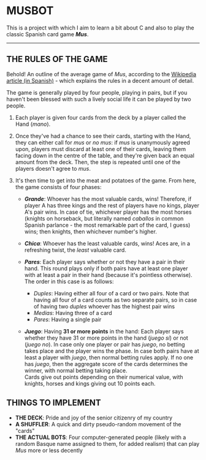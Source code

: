 # MUSBOT

This is a project with which I aim to learn a bit about C and also to play the classic Spanish card game ***Mus***. 

----------

## THE RULES OF THE GAME

Behold! An outline of the average game of *Mus*, according to the [Wikipedia article (in Spanish)](https://es.wikipedia.org/wiki/Mus) - which explains the rules in a decent amount of detail.

The game is generally played by four people, playing in pairs, but if you haven't been blessed with such a lively social life it can be played by two people.

1. Each player is given four cards from the deck by a player called the Hand (*mano*).

2. Once they've had a chance to see their cards, starting with the Hand, they can either call for *mus* or *no mus*: if *mus* is unanymously agreed upon, players must discard at least one of their cards, leaving them facing down in the centre of the table, and they're given back an equal amount from the deck. Then, the step is repeated until one of the players doesn't agree to *mus*.

3. It's then time to get into the meat and potatoes of the game. From here, the game consists of four phases: 

    - ***Grande***: Whoever has the most valuable cards, wins! Therefore, if player A has three kings and the rest of players have no kings, player A's pair wins. In case of tie, whichever player has the most horses (knights on horseback, but literally named *caballos* in common Spanish parlance - the most remarkable part of the card, I guess) wins; then knights, then whichever number's higher.
    
    - ***Chica***: Whoever has the least valuable cards, wins! Aces are, in a refreshing twist, the *least* valuable card.
    
    - ***Pares***: Each player says whether or not they have a pair in their hand. This round plays only if both pairs have at least one player with at least a pair in their hand (because it's pointless otherwise). The order in this case is as follows:
        - *Duples*: Having either all four of a card or two pairs. Note that having all four of a card counts as two separate pairs, so in case of having two *duples* whoever has the highest pair wins
        - *Medias*: Having three of a card  
        - *Pares*: Having a single pair 
    
    - ***Juego***: Having **31 or more points** in the hand: Each player says whether they have 31 or more points in the hand (*juego sí*) or not (*juego no*). In case only one player or pair has *juego*, no betting takes place and the player wins the phase. In case both pairs have at least a player with *juego*, then normal betting rules apply. If no one has *juego*, then the aggregate score of the cards determines the winner, with normal betting taking place.   
     Cards give out points depending on their numerical value, with knights, horses and kings giving out 10 points each. 
    


## THINGS TO IMPLEMENT

- **THE DECK**: Pride and joy of the senior citizenry of my country 
- **A SHUFFLER**: A quick and dirty pseudo-random movement of the "cards" 
- **THE ACTUAL BOTS**: Four computer-generated people (likely with a random Basque name assigned to them, for added realism) that can play *Mus* more or less decently



